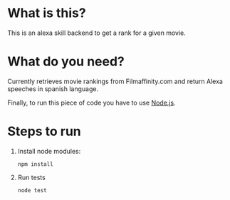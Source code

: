 # What is this?

This is an alexa skill backend to get a rank for a given movie. 

# What do you need?

Currently retrieves movie rankings from Filmaffinity.com and return Alexa speeches in spanish language. 

Finally, to run this piece of code you have to use [Node.js](https://nodejs.org).

# Steps to run

1. Install node modules:
    ```
    npm install
    ```

2. Run tests
    ```
    node test
    ```

